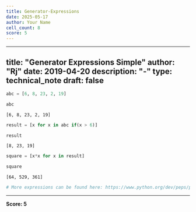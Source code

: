 ```yaml
---
title: Generator-Expressions
date: 2025-05-17
author: Your Name
cell_count: 8
score: 5
---
```


---
title: "Generator Expressions Simple"
author: "Rj"
date: 2019-04-20
description: "-"
type: technical_note
draft: false
---

```python
abc = [6, 8, 23, 2, 19]
```


```python
abc
```




    [6, 8, 23, 2, 19]




```python
result = [x for x in abc if(x > 6)]
```


```python
result
```




    [8, 23, 19]




```python
square = [x*x for x in result]
```


```python
square
```




    [64, 529, 361]




```python
# More expressions can be found here: https://www.python.org/dev/peps/pep-0289/
```


---
**Score: 5**